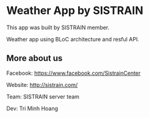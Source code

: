 # Weather App by SISTRAIN
This app was built by SISTRAIN member.

Weather app using BLoC architecture and resful API. 

## More about us
Facebook: https://www.facebook.com/SistrainCenter

Website: http://sistrain.com/

Team: SISTRAIN server team

Dev: Tri Minh Hoang
